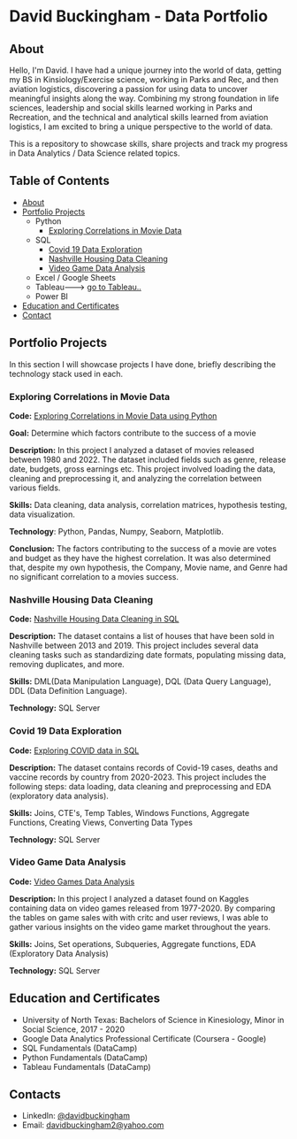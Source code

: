 # David Buckingham - Data Portfolio
## About <a name="about"></a>
Hello, I'm David.  I have had a unique journey into the world of data, getting my BS in Kinsiology/Exercise science, working in Parks and Rec, and then aviation logistics, discovering a passion for using data to uncover meaningful insights along the way.  Combining my strong foundation in life sciences, leadership and social skills learned working in Parks and Recreation, and the technical and analytical skills learned from aviation logistics, I am excited to bring a unique perspective to the world of data.

This is a repository to showcase skills, share projects and track my progress in Data Analytics / Data Science related topics.

## Table of Contents
- [About](#about)
- [Portfolio Projects](#portfolio-projects)
  - Python
    - [Exploring Correlations in Movie Data](#python-movie-analysis)
  - SQL
    - [Covid 19 Data Exploration](#covid-data-exploration)
    - [Nashville Housing Data Cleaning](#nashville-housing-data-cleaning)
    - [Video Game Data Analysis](#video-game-analysis)
  - Excel / Google Sheets
  - Tableau---> [go to Tableau..](https://public.tableau.com/app/profile/david.buckingham)
  - Power BI
- [Education and Certificates](#education)
- [Contact](#contacts)

## Portfolio Projects <a name="portfolio-projects"></a>
In this section I will showcase projects I have done, briefly describing the technology stack used in each.
### Exploring Correlations in Movie Data <a name="python-movie-analysis"></a>
**Code:** [Exploring Correlations in Movie Data using Python](https://github.com/davidbuckingham2/Python-movie-data-analysis/blob/main/Analyzing%20movie%20data%20in%20python.ipynb)

**Goal:** Determine which factors contribute to the success of a movie

**Description:** In this project I analyzed a dataset of movies released between 1980 and 2022.  The dataset included fields such as genre, release date, budgets, gross earnings etc.  This project involved loading the data, cleaning and preprocessing it, and analyzing the correlation between various fields.

**Skills:** Data cleaning, data analysis, correlation matrices, hypothesis testing, data visualization.

**Technology**: Python, Pandas, Numpy, Seaborn, Matplotlib.

**Conclusion:** The factors contributing to the success of a movie are votes and budget as they have the highest correlation. It was also determined that, despite my own hypothesis, the Company, Movie name, and Genre had no significant correlation to a movies success.

### Nashville Housing Data Cleaning <a name="nashville-housing-data-cleaning"></a>
**Code:** [Nashville Housing Data Cleaning in SQL](https://github.com/davidbuckingham2/Cleaning-Nashville-Housing-data)

**Description:** The dataset contains a list of houses that have been sold in Nashville between 2013 and 2019. This project includes several data cleaning tasks such as standardizing date formats, populating missing data, removing duplicates, and more.

**Skills:** DML(Data Manipulation Language), DQL (Data Query Language), DDL (Data Definition Language).

**Technology:** SQL Server

### Covid 19 Data Exploration <a name="covid-data-exploration"></a>
**Code:** [Exploring COVID data in SQL](https://github.com/davidbuckingham2/Covid-Data-Exploration/blob/main/SQL_covid_exploration.sql)

**Description:** The dataset contains records of Covid-19 cases, deaths and vaccine records by country from 2020-2023. This project includes the following steps: data loading, data cleaning and preprocessing and EDA (exploratory data analysis).

**Skills:** Joins, CTE's, Temp Tables, Windows Functions, Aggregate Functions, Creating Views, Converting Data Types

**Technology:** SQL Server

### Video Game Data Analysis <a name="video-game-analysis"></a>

**Code:** [Video Games Data Analysis](https://github.com/davidbuckingham2/SQL-Video-Game-Analysis/tree/main)

**Description:** In this project I analyzed a dataset found on Kaggles containing data on video games released from 1977-2020.  By comparing the tables on game sales with with critc and user reviews, I was able to gather various insights on the video game market throughout the years.

**Skills:** Joins, Set operations, Subqueries, Aggregate functions, EDA (Exploratory Data Analysis)

**Technology:** SQL Server

## Education and Certificates <a name="education"></a>

* University of North Texas:  Bachelors of Science in Kinesiology, Minor in Social Science, 2017 - 2020
* Google Data Analytics Professional Certificate (Coursera - Google)
* SQL Fundamentals (DataCamp)
* Python Fundamentals (DataCamp)
* Tableau Fundamentals (DataCamp)

## Contacts <a name="contacts"></a>
* LinkedIn: [@davidbuckingham](https://www.linkedin.com/in/david-buckingham-a9a35a253/)
* Email: davidbuckingham2@yahoo.com

